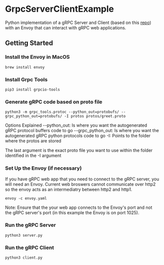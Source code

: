 # GrpcServerClientExample
Python implementation of a gRPC Server and Client (based on this [repo](https://github.com/chelseafarley/PythonGrpc/tree/main)) with an Envoy that can interact with gRPC web applications. 

## Getting Started

### Install the Envoy in MacOS
```
brew install envoy
```

### Install Grpc Tools
```
pip3 install grpcio-tools
```

### Generate gRPC code based on proto file
```
python3 -m grpc_tools.protoc --python_out=protobufs/ --grpc_python_out=protobufs/ -I protos protos/greet.proto
```
Options Explained
--python_out:       Is where you want the autogenerated gRPC protocol buffers code to go 
--grpc_python_out:  Is where you want the autogenerated gRPC python protocols code to go 
-I:                 Points to the folder where the protos are stored

The last argument is the exact proto file you want to use within the folder identified in the -I argument

### Set Up the Envoy (if necessary)
If you have gRPC web app that you need to connect to the gRPC server, you will need an Envoy. Current web broswers cannot communicate over http2 so the envoy acts as an intermediatry between http2 and http1.  
```
envoy -c envoy.yaml
```
Note: Ensure that the your web app connects to the Envoy's port and not the gRPC server's port (in this example the Envoy is on port 1025). 

### Run the gRPC Server
```
python3 server.py
```

### Run the gRPC Client
```
python3 client.py
```


